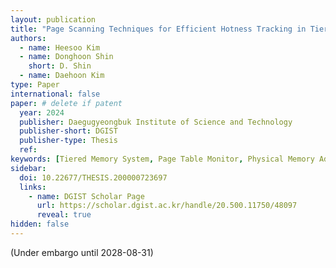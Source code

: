 ```yaml
---
layout: publication
title: "Page Scanning Techniques for Efficient Hotness Tracking in Tiered Memory Systems"
authors:
  - name: Heesoo Kim
  - name: Donghoon Shin
    short: D. Shin
  - name: Daehoon Kim
type: Paper
international: false
paper: # delete if patent
  year: 2024
  publisher: Daegugyeongbuk Institute of Science and Technology
  publisher-short: DGIST
  publisher-type: Thesis
  ref: 
keywords: [Tiered Memory System, Page Table Monitor, Physical Memory Address, Page Table Walk]
sidebar:
  doi: 10.22677/THESIS.200000723697
  links: 
    - name: DGIST Scholar Page
      url: https://scholar.dgist.ac.kr/handle/20.500.11750/48097
      reveal: true
hidden: false
---
```


(Under embargo until 2028-08-31)
